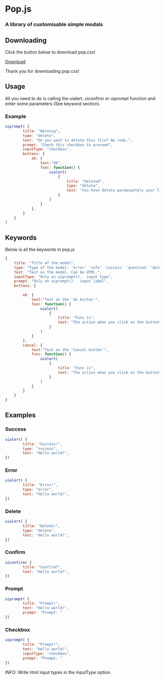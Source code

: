 # Pop.js
### A library of customisable simple modals


## Downloading
Click the button below to download pop.css!

[Download](popjs.zip)

Thank you for downloading pop.css!

## Usage
All you need to do is calling the uialert, uiconfirm or uiprompt function and enter some parameters (See keyword section).

### Example
```javascript
uiprompt( {
        title: "Warning",
        type: "delete",
        text: "Do you want to delete this file? No redo.",
        prompt: "Check this checkbox to proceed",
        inputType: "checkbox",
        buttons: {
            ok: {
                text:"OK",
                func: function() {
                    uialert(
                        {
                            title: "Deleted",
                            type: "delete",
                            text: "You heve delete permenantely your file.",
                        }
                    )
                }
            },
        }
    }
)
```


## Keywords

Below is all the keywords in pop.js

```javascript
{
    title: "Title of the modal",
    type: "Type of the modal: 'error' 'info' 'success' 'question' 'delete'",
    text: "Text on the modal. Can be HTML.",
    inputType: "Only on uiprompt().  input type",
    prompt: "Only on uiprompt().  input label",
    buttons: {
    
        ok: {
            text:"Text on the 'ok button'",
            func: function() {
                uialert(
                    {
                        title: "Func is",
                        text: "The action when you click on the button"
                    }
                )
            }
        },
        cancel: {
            text:"Text on the 'Cancel button'",
            func: function() {
                uialert(
                    {
                        title: "Func is",
                        text: "The action when you click on the button"
                    }
                )
            }
        }
    }
}
```
## Examples

### Success
```javascript
uialert( {
        title: "Success!",
        type: "success",
        text: "Hello world!",
})
```

### Error
```javascript
uialert( {
        title: "Error!",
        type: "error",
        text: "Hello world!",
})
```

### Delete
```javascript
uialert( {
        title: "Delete!",
        type: "delete",
        text: "Hello world!",
})
```

### Confirm
```javascript
uiconfirm( {
        title: "Confirm?",
        text: "Hello world!",
})
```

### Prompt
```javascript
uiprompt( {
        title: "Prompt!",
        text: "Hello world!",
        prompt: "Prompt: "
})
```

### Checkbox
```javascript
uiprompt( {
        title: "Prompt!",
        text: "Hello world!",
        inputType: "checkbox",
        prompt: "Prompt: "
})
```
INFO: Write html input types in the inputType option.

